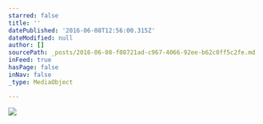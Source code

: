 ```yaml
---
starred: false
title: ''
datePublished: '2016-06-08T12:56:00.315Z'
dateModified: null
author: []
sourcePath: _posts/2016-06-08-f08721ad-c967-4066-92ee-b62c0ff5c2fe.md
inFeed: true
hasPage: false
inNav: false
_type: MediaObject

---
```

![](https://the-grid-user-content.s3-us-west-2.amazonaws.com/84e073aa-2cf3-4030-b22a-93d21ecc5e6c.jpg)